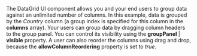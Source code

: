 The DataGrid UI component allows you and your end users to&nbsp;group data against an&nbsp;unlimited number of&nbsp;columns. In&nbsp;this example, data is&nbsp;grouped by&nbsp;the _Country_ column (a&nbsp;group index is&nbsp;specified for this column in&nbsp;the **columns** array). Your users can group data by&nbsp;dragging column headers to&nbsp;the group panel. You can control its visibility using the **groupPanel**&nbsp;| **visible** property. A&nbsp;user can also reorder the columns using drag and drop, because the **allowColumnReordering** property is&nbsp;set to _true_.